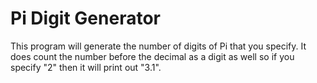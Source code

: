 # Pi Digit Generator

This program will generate the number of digits of Pi that you specify. It does count the number before the decimal as a digit as well so if you specify "2" then it will print out "3.1".